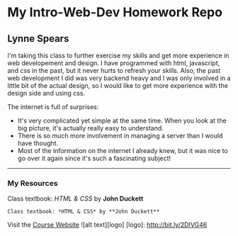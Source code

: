 # My Intro-Web-Dev Homework Repo
## Lynne Spears
I'm taking this class to further exercise my skills and get more experience in web developement and design.  I have programmed with html, javascript, and css in the past, but it never hurts to refresh your skills.  Also, the past web development I did was very backend heavy and I was only involved in a little bit of the actual design, so I would like to get more experience with the design side and using css.

The internet is full of surprises:
* It's very complicated yet simple at the same time. When you look at the big picture, it's actually really easy to understand.
* There is so much more involvement in managing a server than I would have thought.
* Most of the information on the internet I already knew, but it was nice to go over it again since it's such a fascinating subject!
***
### My Resources
Class textbook: *HTML & CSS* by **John Duckett**


```Class textbook: *HTML & CSS* by **John Duckett**```

Visit the [Course Website](https://media-ed-online.github.io/intro-web-dev/)
![alt text][logo]
[logo]: http://bit.ly/2DIVG46
